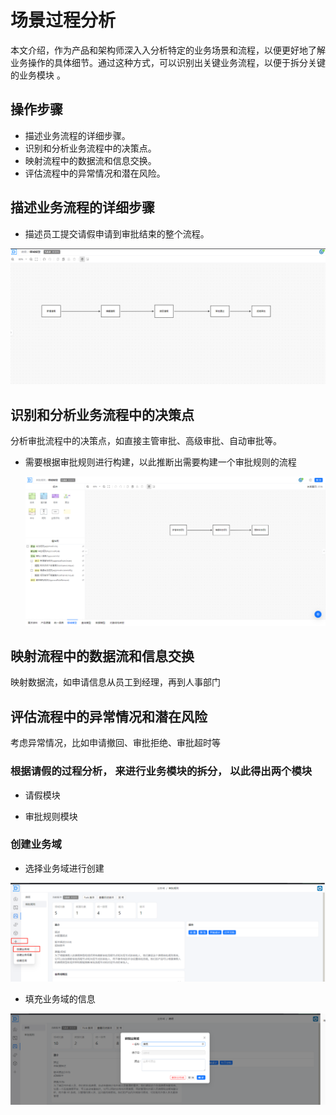 # 场景过程分析

本文介绍，作为产品和架构师深入入分析特定的业务场景和流程，以便更好地了解业务操作的具体细节。通过这种方式，可以识别出关键业务流程，以便于拆分关键的业务模块 。

## 操作步骤

- 描述业务流程的详细步骤。
- 识别和分析业务流程中的决策点。
- 映射流程中的数据流和信息交换。
- 评估流程中的异常情况和潜在风险。



## 描述业务流程的详细步骤

- 描述员工提交请假申请到审批结束的整个流程。

![1702195881969](images/1702195881969.png)



## 识别和分析业务流程中的决策点

分析审批流程中的决策点，如直接主管审批、高级审批、自动审批等。

- 需要根据审批规则进行构建，以此推断出需要构建一个审批规则的流程

  ![1702196639416](images/1702196639416.png)

## 映射流程中的数据流和信息交换

映射数据流，如申请信息从员工到经理，再到人事部门



## 评估流程中的异常情况和潜在风险

 考虑异常情况，比如申请撤回、审批拒绝、审批超时等





### 根据请假的过程分析， 来进行业务模块的拆分， 以此得出两个模块

- 请假模块

- 审批规则模块



### 创建业务域

- 选择业务域进行创建

![1702196821541](images/1702196821541.png)

- 填充业务域的信息



![1702196859880](images/1702196859880.png)

